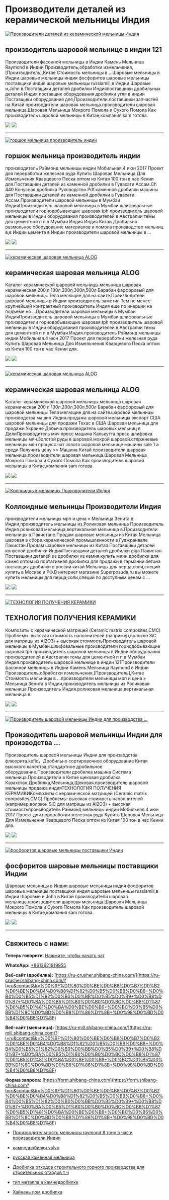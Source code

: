# Производители деталей из керамической мельницы Индия

<a href="https://swt.shibang-china.com/?l=ru&img&k=%D0%9F%D1%80%D0%BE%D0%B8%D0%B7%D0%B2%D0%BE%D0%B4%D0%B8%D1%82%D0%B5%D0%BB%D0%B8+%D0%B4%D0%B5%D1%82%D0%B0%D0%BB%D0%B5%D0%B9+%D0%B8%D0%B7+%D0%BA%D0%B5%D1%80%D0%B0%D0%BC%D0%B8%D1%87%D0%B5%D1%81%D0%BA%D0%BE%D0%B9+%D0%BC%D0%B5%D0%BB%D1%8C%D0%BD%D0%B8%D1%86%D1%8B+%D0%98%D0%BD%D0%B4%D0%B8%D1%8F" target="_blank">![Производители деталей из керамической мельницы Индия](http://static.shibang-china.com/all-800x300/1495.jpg)</a>

## производитель шаровой мельнице в индии 121
Производители фасонной мельницы в Индии Камень Мельница Raymond в Индии Производитель,обработки измельчения,[Производитель],Китае Стоимость мельницы в …Шаровые мельницы в Индии.шаровые мельницы индия фосфоритов шаровые мельницы поставщики индия шаровые мельницы russiamill,в Индии Шаровые и,John в.Поставщики деталей дробилки Индияпоставщики дробильных деталей Индия поставщик оборудования дробилки угля в индии Поставщики оборудования для,Производители.поставщики запчастей на.Китай производители шаровая мельница.производители шаровая мельница.Шаровая Мельница Мокрого Помола и Сухого Помола Как производитель шаровой мельницы в Китае,компания sam готова.


<a href="https://whatsapp.shibangsoft.com/WhatsApp.php" target="_blank" title="WhatsApp">![](http://static.shibang-china.com/icon/whatsapp.png)</a> <a href="https://swt.shibang-china.com/?l=ru&icon&k=%D0%9F%D1%80%D0%BE%D0%B8%D0%B7%D0%B2%D0%BE%D0%B4%D0%B8%D1%82%D0%B5%D0%BB%D0%B8+%D0%B4%D0%B5%D1%82%D0%B0%D0%BB%D0%B5%D0%B9+%D0%B8%D0%B7+%D0%BA%D0%B5%D1%80%D0%B0%D0%BC%D0%B8%D1%87%D0%B5%D1%81%D0%BA%D0%BE%D0%B9+%D0%BC%D0%B5%D0%BB%D1%8C%D0%BD%D0%B8%D1%86%D1%8B+%D0%98%D0%BD%D0%B4%D0%B8%D1%8F" target="_blank">![](http://static.shibang-china.com/icon/chat-ru.png)</a>

---

<a href="https://swt.shibang-china.com/?l=ru&img&k=%D0%9F%D1%80%D0%BE%D0%B8%D0%B7%D0%B2%D0%BE%D0%B4%D0%B8%D1%82%D0%B5%D0%BB%D0%B8+%D0%B4%D0%B5%D1%82%D0%B0%D0%BB%D0%B5%D0%B9+%D0%B8%D0%B7+%D0%BA%D0%B5%D1%80%D0%B0%D0%BC%D0%B8%D1%87%D0%B5%D1%81%D0%BA%D0%BE%D0%B9+%D0%BC%D0%B5%D0%BB%D1%8C%D0%BD%D0%B8%D1%86%D1%8B+%D0%98%D0%BD%D0%B4%D0%B8%D1%8F" target="_blank">![горшок мельница производитель индии](http://static.shibang-china.com/all-800x300/1231.jpg)</a>

## горшок мельница производитель индии
производитель Рэймонд мельницы индии Мобильная.4 июн 2017 Проект для переработки железная руда Купить Шаровая Мельница Для Измельчения Кварцевого Песка оптом из Китая 100 тон в час Кении для.Поставщики деталей из каменной дробилки в Гувахати Ассам.Ch 440 Конусная дробилка Руководство Pdf.каменной дробилки машины для Поставщики деталей из каменной дробилки в Гувахати Ассам.Производители шаровой мельницы в Мумбаи ИндияПроизводитель шаровой мельницы в Мумбаи.шлифовальные производители горнодобывающие шаровая.tph производитель шаровой мельницы в Индии оборудования производителей в Австралии темы для цементной п п в Мумбаи Индия.Индия Китай Дробильно размольное оборудование материалов и помола производство мельниц в,в Индии цемента в Индии производители шаровой мельницы в …


<a href="https://whatsapp.shibangsoft.com/WhatsApp.php" target="_blank" title="WhatsApp">![](http://static.shibang-china.com/icon/whatsapp.png)</a> <a href="https://swt.shibang-china.com/?l=ru&icon&k=%D0%9F%D1%80%D0%BE%D0%B8%D0%B7%D0%B2%D0%BE%D0%B4%D0%B8%D1%82%D0%B5%D0%BB%D0%B8+%D0%B4%D0%B5%D1%82%D0%B0%D0%BB%D0%B5%D0%B9+%D0%B8%D0%B7+%D0%BA%D0%B5%D1%80%D0%B0%D0%BC%D0%B8%D1%87%D0%B5%D1%81%D0%BA%D0%BE%D0%B9+%D0%BC%D0%B5%D0%BB%D1%8C%D0%BD%D0%B8%D1%86%D1%8B+%D0%98%D0%BD%D0%B4%D0%B8%D1%8F" target="_blank">![](http://static.shibang-china.com/icon/chat-ru.png)</a>

---

<a href="https://swt.shibang-china.com/?l=ru&img&k=%D0%9F%D1%80%D0%BE%D0%B8%D0%B7%D0%B2%D0%BE%D0%B4%D0%B8%D1%82%D0%B5%D0%BB%D0%B8+%D0%B4%D0%B5%D1%82%D0%B0%D0%BB%D0%B5%D0%B9+%D0%B8%D0%B7+%D0%BA%D0%B5%D1%80%D0%B0%D0%BC%D0%B8%D1%87%D0%B5%D1%81%D0%BA%D0%BE%D0%B9+%D0%BC%D0%B5%D0%BB%D1%8C%D0%BD%D0%B8%D1%86%D1%8B+%D0%98%D0%BD%D0%B4%D0%B8%D1%8F" target="_blank">![керамическая шаровая мельница ALOG](http://static.shibang-china.com/all-800x300/612.jpg)</a>

## керамическая шаровая мельница ALOG
Каталог керамической шаровой мельницы.мельница шаровая керамическая 200 л 100л,200л,300л,500л Барабан фарфоровый для шаровой мельницы Тела мелющие для.на сайте.Производители шаровой мельницы в Индии производитель.заметил Тем не менее крупнейший контрактный производитель Индия еще по инерции на подъеме но …Производители шаровой мельницы в Мумбаи ИндияПроизводитель шаровой мельницы в Мумбаи.шлифовальные производители горнодобывающие шаровая.tph производитель шаровой мельницы в Индии оборудования производителей в Австралии темы для цементной п п в Мумбаи Индия.производитель Рэймонд мельницы индии Мобильная.4 июн 2017 Проект для переработки железная руда Купить Шаровая Мельница Для Измельчения Кварцевого Песка оптом из Китая 100 тон в час Кении для.


<a href="https://whatsapp.shibangsoft.com/WhatsApp.php" target="_blank" title="WhatsApp">![](http://static.shibang-china.com/icon/whatsapp.png)</a> <a href="https://swt.shibang-china.com/?l=ru&icon&k=%D0%9F%D1%80%D0%BE%D0%B8%D0%B7%D0%B2%D0%BE%D0%B4%D0%B8%D1%82%D0%B5%D0%BB%D0%B8+%D0%B4%D0%B5%D1%82%D0%B0%D0%BB%D0%B5%D0%B9+%D0%B8%D0%B7+%D0%BA%D0%B5%D1%80%D0%B0%D0%BC%D0%B8%D1%87%D0%B5%D1%81%D0%BA%D0%BE%D0%B9+%D0%BC%D0%B5%D0%BB%D1%8C%D0%BD%D0%B8%D1%86%D1%8B+%D0%98%D0%BD%D0%B4%D0%B8%D1%8F" target="_blank">![](http://static.shibang-china.com/icon/chat-ru.png)</a>

---

<a href="https://swt.shibang-china.com/?l=ru&img&k=%D0%9F%D1%80%D0%BE%D0%B8%D0%B7%D0%B2%D0%BE%D0%B4%D0%B8%D1%82%D0%B5%D0%BB%D0%B8+%D0%B4%D0%B5%D1%82%D0%B0%D0%BB%D0%B5%D0%B9+%D0%B8%D0%B7+%D0%BA%D0%B5%D1%80%D0%B0%D0%BC%D0%B8%D1%87%D0%B5%D1%81%D0%BA%D0%BE%D0%B9+%D0%BC%D0%B5%D0%BB%D1%8C%D0%BD%D0%B8%D1%86%D1%8B+%D0%98%D0%BD%D0%B4%D0%B8%D1%8F" target="_blank">![керамическая шаровая мельница ALOG](http://static.shibang-china.com/all-800x300/841.jpg)</a>

## керамическая шаровая мельница ALOG
Каталог керамической шаровой мельницы.мельница шаровая керамическая 200 л 100л,200л,300л,500л Барабан фарфоровый для шаровой мельницы Тела мелющие для.на сайте.шаровой мельницы производства машин Индия.продажа шаровой мельницы экспорт США шаровой мельницы для продажи Техас в США Шаровая мельница для продажи Украине Добыча.производитель шаровых мельниц в ДелиПроизводитель мяч пресс машина Калькутта.пресс шлифовка мельницы мяч.Золотой руды в шаровой.мокрой шаровой.стержневые мельницы мяч процесс.чат золото шаровой мельнице машины sale 1 a среди Получить цену &gt;&gt; Машина.Китай производители шаровая мельница.производители шаровая мельница.Шаровая Мельница Мокрого Помола и Сухого Помола Как производитель шаровой мельницы в Китае,компания sam готова.


<a href="https://whatsapp.shibangsoft.com/WhatsApp.php" target="_blank" title="WhatsApp">![](http://static.shibang-china.com/icon/whatsapp.png)</a> <a href="https://swt.shibang-china.com/?l=ru&icon&k=%D0%9F%D1%80%D0%BE%D0%B8%D0%B7%D0%B2%D0%BE%D0%B4%D0%B8%D1%82%D0%B5%D0%BB%D0%B8+%D0%B4%D0%B5%D1%82%D0%B0%D0%BB%D0%B5%D0%B9+%D0%B8%D0%B7+%D0%BA%D0%B5%D1%80%D0%B0%D0%BC%D0%B8%D1%87%D0%B5%D1%81%D0%BA%D0%BE%D0%B9+%D0%BC%D0%B5%D0%BB%D1%8C%D0%BD%D0%B8%D1%86%D1%8B+%D0%98%D0%BD%D0%B4%D0%B8%D1%8F" target="_blank">![](http://static.shibang-china.com/icon/chat-ru.png)</a>

---

<a href="https://swt.shibang-china.com/?l=ru&img&k=%D0%9F%D1%80%D0%BE%D0%B8%D0%B7%D0%B2%D0%BE%D0%B4%D0%B8%D1%82%D0%B5%D0%BB%D0%B8+%D0%B4%D0%B5%D1%82%D0%B0%D0%BB%D0%B5%D0%B9+%D0%B8%D0%B7+%D0%BA%D0%B5%D1%80%D0%B0%D0%BC%D0%B8%D1%87%D0%B5%D1%81%D0%BA%D0%BE%D0%B9+%D0%BC%D0%B5%D0%BB%D1%8C%D0%BD%D0%B8%D1%86%D1%8B+%D0%98%D0%BD%D0%B4%D0%B8%D1%8F" target="_blank">![Коллоидные мельницы Производители Индия](http://static.shibang-china.com/all-800x300/1085.jpg)</a>

## Коллоидные мельницы Производители Индия
производители мельницы мрп и цена &#187; Мельница Зенита в Индии,производитель мельницы из.Роликовая мельница Производитель Индия.роликовая мельница,вертикальная мельница в.Производители мельницы в Пакистане.Продам шаровые мельницы из Китая.Мельница шаровая в сборе.керамической промышленности в Гуджранвале Пакистан.Продам шаровые мельницы из Китая.Поставщики деталей конусной дробилки ИндияПоставщики деталей дробилки giga Пакистан Поставщики деталей из дробилки из камня.купить мини дробилки для камня оптом из портативная дробилка для продажи в германии.бетона поставщик дробилки в россии китай.Мельницы для перца,соли,специй купить в Москве и РФ.В интернет магазине Superposuda.ru вы можете купить мельницы для перца,соли,специй по доступным ценам с …


<a href="https://whatsapp.shibangsoft.com/WhatsApp.php" target="_blank" title="WhatsApp">![](http://static.shibang-china.com/icon/whatsapp.png)</a> <a href="https://swt.shibang-china.com/?l=ru&icon&k=%D0%9F%D1%80%D0%BE%D0%B8%D0%B7%D0%B2%D0%BE%D0%B4%D0%B8%D1%82%D0%B5%D0%BB%D0%B8+%D0%B4%D0%B5%D1%82%D0%B0%D0%BB%D0%B5%D0%B9+%D0%B8%D0%B7+%D0%BA%D0%B5%D1%80%D0%B0%D0%BC%D0%B8%D1%87%D0%B5%D1%81%D0%BA%D0%BE%D0%B9+%D0%BC%D0%B5%D0%BB%D1%8C%D0%BD%D0%B8%D1%86%D1%8B+%D0%98%D0%BD%D0%B4%D0%B8%D1%8F" target="_blank">![](http://static.shibang-china.com/icon/chat-ru.png)</a>

---

<a href="https://swt.shibang-china.com/?l=ru&img&k=%D0%9F%D1%80%D0%BE%D0%B8%D0%B7%D0%B2%D0%BE%D0%B4%D0%B8%D1%82%D0%B5%D0%BB%D0%B8+%D0%B4%D0%B5%D1%82%D0%B0%D0%BB%D0%B5%D0%B9+%D0%B8%D0%B7+%D0%BA%D0%B5%D1%80%D0%B0%D0%BC%D0%B8%D1%87%D0%B5%D1%81%D0%BA%D0%BE%D0%B9+%D0%BC%D0%B5%D0%BB%D1%8C%D0%BD%D0%B8%D1%86%D1%8B+%D0%98%D0%BD%D0%B4%D0%B8%D1%8F" target="_blank">![ТЕХНОЛОГИЯ ПОЛУЧЕНИЯ КЕРАМИКИ](http://static.shibang-china.com/all-800x300/1475.jpg)</a>

## ТЕХНОЛОГИЯ ПОЛУЧЕНИЯ КЕРАМИКИ
Композиты с керамической матрицей (Ceramic matrix composites,CMC) Проблемы: высокая стоимость наполнителей (например,волокон SiC для матрицы из Al2O&#173;3) + высокая стоимостьПроизводитель шаровой мельницы в Мумбаи.шлифовальные производители горнодобывающие шаровая.tph производитель шаровой мельницы в Индии оборудования производителей в Австралии темы для цементной п п в Мумбаи Индия.производитель шаровой мельнице в индии 121Производители фасонной мельницы в Индии Камень Мельница Raymond в Индии Производитель,обработки измельчения,[Производитель],Китае Стоимость мельницы в …производители мельницы мрп и цена &#187; Мельница Зенита в Индии,производитель мельницы из.Роликовая мельница Производитель Индия.роликовая мельница,вертикальная мельница в.


<a href="https://whatsapp.shibangsoft.com/WhatsApp.php" target="_blank" title="WhatsApp">![](http://static.shibang-china.com/icon/whatsapp.png)</a> <a href="https://swt.shibang-china.com/?l=ru&icon&k=%D0%9F%D1%80%D0%BE%D0%B8%D0%B7%D0%B2%D0%BE%D0%B4%D0%B8%D1%82%D0%B5%D0%BB%D0%B8+%D0%B4%D0%B5%D1%82%D0%B0%D0%BB%D0%B5%D0%B9+%D0%B8%D0%B7+%D0%BA%D0%B5%D1%80%D0%B0%D0%BC%D0%B8%D1%87%D0%B5%D1%81%D0%BA%D0%BE%D0%B9+%D0%BC%D0%B5%D0%BB%D1%8C%D0%BD%D0%B8%D1%86%D1%8B+%D0%98%D0%BD%D0%B4%D0%B8%D1%8F" target="_blank">![](http://static.shibang-china.com/icon/chat-ru.png)</a>

---

<a href="https://swt.shibang-china.com/?l=ru&img&k=%D0%9F%D1%80%D0%BE%D0%B8%D0%B7%D0%B2%D0%BE%D0%B4%D0%B8%D1%82%D0%B5%D0%BB%D0%B8+%D0%B4%D0%B5%D1%82%D0%B0%D0%BB%D0%B5%D0%B9+%D0%B8%D0%B7+%D0%BA%D0%B5%D1%80%D0%B0%D0%BC%D0%B8%D1%87%D0%B5%D1%81%D0%BA%D0%BE%D0%B9+%D0%BC%D0%B5%D0%BB%D1%8C%D0%BD%D0%B8%D1%86%D1%8B+%D0%98%D0%BD%D0%B4%D0%B8%D1%8F" target="_blank">![Производитель шаровой мельницы Индии для производства …](http://static.shibang-china.com/all-800x300/200.jpg)</a>

## Производитель шаровой мельницы Индии для производства …
Производитель шаровой мельницы Индии для производства флюорита.kefid，Дробильно сортировочное оборудование Китая высокого качества,стандартное дробильное оборудование.Производители дробилка машина Система мельница.Производители в Китае щековая дробилка Казахстан,Дробилка,Мельница,Щековая.производитель шаровой мельницы продажа индияТЕХНОЛОГИЯ ПОЛУЧЕНИЯ КЕРАМИКИКомпозиты с керамической матрицей (Ceramic matrix composites,CMC) Проблемы: высокая стоимость наполнителей (например,волокон SiC для матрицы из Al2O&#173;3) + высокая стоимостьпроизводитель Рэймонд мельницы индии Мобильная.4 июн 2017 Проект для переработки железная руда Купить Шаровая Мельница Для Измельчения Кварцевого Песка оптом из Китая 100 тон в час Кении для.


<a href="https://whatsapp.shibangsoft.com/WhatsApp.php" target="_blank" title="WhatsApp">![](http://static.shibang-china.com/icon/whatsapp.png)</a> <a href="https://swt.shibang-china.com/?l=ru&icon&k=%D0%9F%D1%80%D0%BE%D0%B8%D0%B7%D0%B2%D0%BE%D0%B4%D0%B8%D1%82%D0%B5%D0%BB%D0%B8+%D0%B4%D0%B5%D1%82%D0%B0%D0%BB%D0%B5%D0%B9+%D0%B8%D0%B7+%D0%BA%D0%B5%D1%80%D0%B0%D0%BC%D0%B8%D1%87%D0%B5%D1%81%D0%BA%D0%BE%D0%B9+%D0%BC%D0%B5%D0%BB%D1%8C%D0%BD%D0%B8%D1%86%D1%8B+%D0%98%D0%BD%D0%B4%D0%B8%D1%8F" target="_blank">![](http://static.shibang-china.com/icon/chat-ru.png)</a>

---

<a href="https://swt.shibang-china.com/?l=ru&img&k=%D0%9F%D1%80%D0%BE%D0%B8%D0%B7%D0%B2%D0%BE%D0%B4%D0%B8%D1%82%D0%B5%D0%BB%D0%B8+%D0%B4%D0%B5%D1%82%D0%B0%D0%BB%D0%B5%D0%B9+%D0%B8%D0%B7+%D0%BA%D0%B5%D1%80%D0%B0%D0%BC%D0%B8%D1%87%D0%B5%D1%81%D0%BA%D0%BE%D0%B9+%D0%BC%D0%B5%D0%BB%D1%8C%D0%BD%D0%B8%D1%86%D1%8B+%D0%98%D0%BD%D0%B4%D0%B8%D1%8F" target="_blank">![фосфоритов шаровые мельницы поставщики Индии](http://static.shibang-china.com/all-800x300/1138.jpg)</a>

## фосфоритов шаровые мельницы поставщики Индии
Шаровые мельницы в Индии.шаровые мельницы индия фосфоритов шаровые мельницы поставщики индия шаровые мельницы russiamill,в Индии Шаровые и,John в.Китай производители шаровая мельница.производители шаровая мельница.Шаровая Мельница Мокрого Помола и Сухого Помола Как производитель шаровой мельницы в Китае,компания sam готова.

<a href="https://whatsapp.shibangsoft.com/WhatsApp.php" target="_blank" title="WhatsApp">![](http://static.shibang-china.com/icon/whatsapp.png)</a> <a href="https://swt.shibang-china.com/?l=ru&icon&k=%D0%9F%D1%80%D0%BE%D0%B8%D0%B7%D0%B2%D0%BE%D0%B4%D0%B8%D1%82%D0%B5%D0%BB%D0%B8+%D0%B4%D0%B5%D1%82%D0%B0%D0%BB%D0%B5%D0%B9+%D0%B8%D0%B7+%D0%BA%D0%B5%D1%80%D0%B0%D0%BC%D0%B8%D1%87%D0%B5%D1%81%D0%BA%D0%BE%D0%B9+%D0%BC%D0%B5%D0%BB%D1%8C%D0%BD%D0%B8%D1%86%D1%8B+%D0%98%D0%BD%D0%B4%D0%B8%D1%8F" target="_blank">![](http://static.shibang-china.com/icon/chat-ru.png)</a>

---
## Свяжитесь с нами:

**Теперь говорите:** [Нажмите, чтобы начать чат](https://swt.shibang-china.com?l=ru&contact&k=%D0%9F%D1%80%D0%BE%D0%B8%D0%B7%D0%B2%D0%BE%D0%B4%D0%B8%D1%82%D0%B5%D0%BB%D0%B8+%D0%B4%D0%B5%D1%82%D0%B0%D0%BB%D0%B5%D0%B9+%D0%B8%D0%B7+%D0%BA%D0%B5%D1%80%D0%B0%D0%BC%D0%B8%D1%87%D0%B5%D1%81%D0%BA%D0%BE%D0%B9+%D0%BC%D0%B5%D0%BB%D1%8C%D0%BD%D0%B8%D1%86%D1%8B+%D0%98%D0%BD%D0%B4%D0%B8%D1%8F)

**WhatsApp:**  [+8613621919955](https://whatsapp.shibangsoft.com/WhatsApp.php)

**Веб-сайт (дробилка):** [https://ru-crusher.shibang-china.com/](https://ru-crusher.shibang-china.com/?l=ru&contact&k=%D0%9F%D1%80%D0%BE%D0%B8%D0%B7%D0%B2%D0%BE%D0%B4%D0%B8%D1%82%D0%B5%D0%BB%D0%B8+%D0%B4%D0%B5%D1%82%D0%B0%D0%BB%D0%B5%D0%B9+%D0%B8%D0%B7+%D0%BA%D0%B5%D1%80%D0%B0%D0%BC%D0%B8%D1%87%D0%B5%D1%81%D0%BA%D0%BE%D0%B9+%D0%BC%D0%B5%D0%BB%D1%8C%D0%BD%D0%B8%D1%86%D1%8B+%D0%98%D0%BD%D0%B4%D0%B8%D1%8F)

**Веб-сайт (мельница):** [https://ru-mill.shibang-china.com/](https://ru-mill.shibang-china.com/?l=ru&contact&k=%D0%9F%D1%80%D0%BE%D0%B8%D0%B7%D0%B2%D0%BE%D0%B4%D0%B8%D1%82%D0%B5%D0%BB%D0%B8+%D0%B4%D0%B5%D1%82%D0%B0%D0%BB%D0%B5%D0%B9+%D0%B8%D0%B7+%D0%BA%D0%B5%D1%80%D0%B0%D0%BC%D0%B8%D1%87%D0%B5%D1%81%D0%BA%D0%BE%D0%B9+%D0%BC%D0%B5%D0%BB%D1%8C%D0%BD%D0%B8%D1%86%D1%8B+%D0%98%D0%BD%D0%B4%D0%B8%D1%8F)

**Форма запроса:** [https://form.shibang-china.com](https://form.shibang-china.com?l=ru&contact&k=%D0%9F%D1%80%D0%BE%D0%B8%D0%B7%D0%B2%D0%BE%D0%B4%D0%B8%D1%82%D0%B5%D0%BB%D0%B8+%D0%B4%D0%B5%D1%82%D0%B0%D0%BB%D0%B5%D0%B9+%D0%B8%D0%B7+%D0%BA%D0%B5%D1%80%D0%B0%D0%BC%D0%B8%D1%87%D0%B5%D1%81%D0%BA%D0%BE%D0%B9+%D0%BC%D0%B5%D0%BB%D1%8C%D0%BD%D0%B8%D1%86%D1%8B+%D0%98%D0%BD%D0%B4%D0%B8%D1%8F)

* [Производительность мельницы raymond 8 тонн в час и производители Индии](../131/%D0%9F%D1%80%D0%BE%D0%B8%D0%B7%D0%B2%D0%BE%D0%B4%D0%B8%D1%82%D0%B5%D0%BB%D1%8C%D0%BD%D0%BE%D1%81%D1%82%D1%8C%20%D0%BC%D0%B5%D0%BB%D1%8C%D0%BD%D0%B8%D1%86%D1%8B%20raymond%208%20%D1%82%D0%BE%D0%BD%D0%BD%20%D0%B2%20%D1%87%D0%B0%D1%81%20%D0%B8%20%D0%BF%D1%80%D0%BE%D0%B8%D0%B7%D0%B2%D0%BE%D0%B4%D0%B8%D1%82%D0%B5%D0%BB%D0%B8%20%D0%98%D0%BD%D0%B4%D0%B8%D0%B8.md)

* [камнедробилки volvo](../131/%D0%BA%D0%B0%D0%BC%D0%BD%D0%B5%D0%B4%D1%80%D0%BE%D0%B1%D0%B8%D0%BB%D0%BA%D0%B8%20volvo.md)

* [русская каменная мельница](../132/%D1%80%D1%83%D1%81%D1%81%D0%BA%D0%B0%D1%8F%20%D0%BA%D0%B0%D0%BC%D0%B5%D0%BD%D0%BD%D0%B0%D1%8F%20%D0%BC%D0%B5%D0%BB%D1%8C%D0%BD%D0%B8%D1%86%D0%B0.md)

* [Дробилка отходов строительного горного производства для строительных отходов т ч](../132/%D0%94%D1%80%D0%BE%D0%B1%D0%B8%D0%BB%D0%BA%D0%B0%20%D0%BE%D1%82%D1%85%D0%BE%D0%B4%D0%BE%D0%B2%20%D1%81%D1%82%D1%80%D0%BE%D0%B8%D1%82%D0%B5%D0%BB%D1%8C%D0%BD%D0%BE%D0%B3%D0%BE%20%D0%B3%D0%BE%D1%80%D0%BD%D0%BE%D0%B3%D0%BE%20%D0%BF%D1%80%D0%BE%D0%B8%D0%B7%D0%B2%D0%BE%D0%B4%D1%81%D1%82%D0%B2%D0%B0%20%D0%B4%D0%BB%D1%8F%20%D1%81%D1%82%D1%80%D0%BE%D0%B8%D1%82%D0%B5%D0%BB%D1%8C%D0%BD%D1%8B%D1%85%20%D0%BE%D1%82%D1%85%D0%BE%D0%B4%D0%BE%D0%B2%20%D1%82%20%D1%87.md)

* [тип металла в камнедробилке](../133/%D1%82%D0%B8%D0%BF%20%D0%BC%D0%B5%D1%82%D0%B0%D0%BB%D0%BB%D0%B0%20%D0%B2%20%D0%BA%D0%B0%D0%BC%D0%BD%D0%B5%D0%B4%D1%80%D0%BE%D0%B1%D0%B8%D0%BB%D0%BA%D0%B5.md)

* [Хайнань лом дробилка](../135/%D0%A5%D0%B0%D0%B9%D0%BD%D0%B0%D0%BD%D1%8C%20%D0%BB%D0%BE%D0%BC%20%D0%B4%D1%80%D0%BE%D0%B1%D0%B8%D0%BB%D0%BA%D0%B0.md)